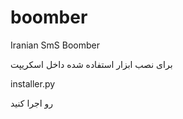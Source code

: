 # boomber
Iranian SmS Boomber

برای نصب ابزار استفاده شده داخل اسکریپت 


installer.py 


رو اجرا کنید

